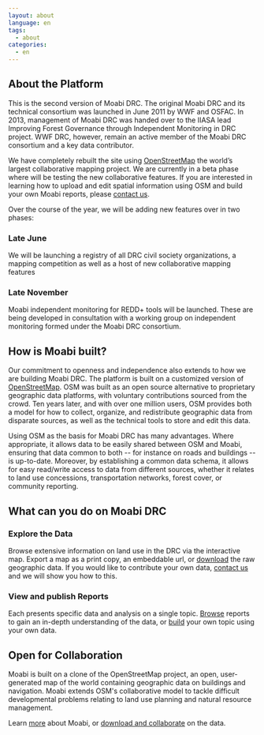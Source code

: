 ```yaml
---
layout: about
language: en
tags:
  - about
categories:
  - en
---
```

## About the Platform

This is the second version of Moabi DRC. The original Moabi DRC and its technical consortium was  launched in June 2011 by WWF and OSFAC. In 2013, management of Moabi DRC was handed over to the IIASA lead Improving Forest Governance through Independent Monitoring in DRC project. WWF DRC, however, remain an active member of the Moabi DRC consortium and a key data contributor.

We have completely rebuilt the site using [OpenStreetMap](osm.org) the world’s largest collaborative mapping project. We are currently in a beta phase where will be testing the new  collaborative features. If you are interested in learning how to upload and edit spatial information using OSM and build your own Moabi reports, please [contact us](mailto:info@crowdcover.org).

Over the course of the year, we will be adding new features over in two phases:

### Late June

We will be launching a registry of all DRC civil society organizations, a mapping competition as well as a host of new collaborative mapping features

### Late November

Moabi independent monitoring for REDD+ tools will be launched. These are being developed in consultation with a working group on independent monitoring formed under the Moabi DRC consortium.

## How is Moabi built?

Our commitment to openness and independence also extends to how we are building Moabi DRC. The platform is built on a customized version of [OpenStreetMap](www.osm.org). OSM was built as an open source alternative to proprietary geographic data platforms, with voluntary contributions sourced from the crowd.  Ten years later, and with over one million users, OSM provides both a model for how to collect, organize, and redistribute geographic data from disparate sources, as well as the technical tools to store and edit this data.

Using OSM as the basis for Moabi DRC has many advantages.  Where appropriate, it allows data to be easily shared between OSM and Moabi, ensuring that data common to both -- for instance on roads and buildings -- is up-to-date.  Moreover, by establishing a common data schema, it allows for easy read/write access to data from different sources, whether it relates to land use concessions, transportation networks, forest cover, or community reporting.


## What can you do on Moabi DRC

### Explore the Data

Browse extensive information on land use in the DRC via the interactive map. Export a map as a print copy, an embeddable url, or [download](http://planet.osm.moabi.org/extracts/) the raw geographic data. If you would like to contribute your own data, [contact us](mailto:info@crowdcover.org) and we will show you how to this.

### View and publish Reports

Each  presents specific data and analysis on a single topic. [Browse]({{site.baseurl}}/reports/{{page.language}}) reports to gain an in-depth understanding of the data, or [build](osm.moabi.org/stories) your own topic using your own data.

## Open for Collaboration

Moabi is built on a clone of the OpenStreetMap project, an open, user-generated map of the world containing geographic data on buildings and navigation. Moabi extends OSM's collaborative model to tackle difficult developmental problems relating to land use planning and natural resource management.

Learn [more](mailto:info@crowdcover.org) about Moabi, or [download and collaborate](http://planet.osm.moabi.org/extracts/) on the data.
